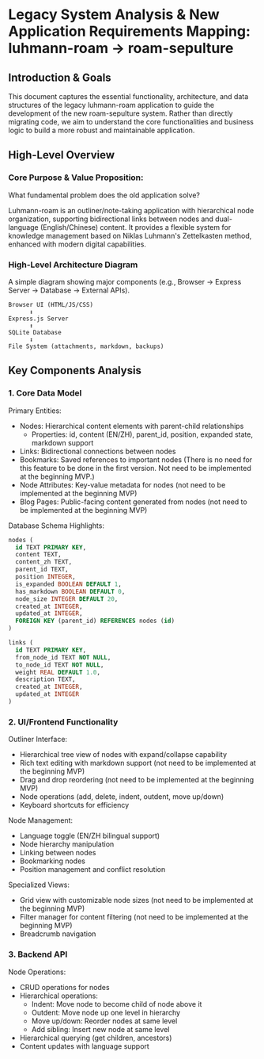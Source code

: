 # Legacy System Analysis & New Application Requirements Mapping: luhmann-roam -> roam-sepulture

## Introduction & Goals

This document captures the essential functionality, architecture, and data structures of the legacy luhmann-roam application to guide the development of the new roam-sepulture system. Rather than directly migrating code, we aim to understand the core functionalities and business logic to build a more robust and maintainable application.


## High-Level Overview

### Core Purpose & Value Proposition:

What fundamental problem does the old application solve?

Luhmann-roam is an outliner/note-taking application with hierarchical node organization, supporting bidirectional links between nodes and dual-language (English/Chinese) content. It provides a flexible system for knowledge management based on Niklas Luhmann's Zettelkasten method, enhanced with modern digital capabilities.

### High-Level Architecture Diagram

A simple diagram showing major components (e.g., Browser -> Express Server -> Database -> External APIs).

```plain text
Browser UI (HTML/JS/CSS)
      ↕
Express.js Server
      ↕
SQLite Database
      ↕
File System (attachments, markdown, backups)
```

## Key Components Analysis

### 1. Core Data Model

Primary Entities:

- Nodes: Hierarchical content elements with parent-child relationships
    - Properties: id, content (EN/ZH), parent_id, position, expanded state, markdown support
- Links: Bidirectional connections between nodes
- Bookmarks: Saved references to important nodes (There is no need for this feature to be done in the first version. Not need to be implemented at the beginning MVP.)
- Node Attributes: Key-value metadata for nodes (not need to be implemented at the beginning MVP)
- Blog Pages: Public-facing content generated from nodes (not need to be implemented at the beginning MVP)

Database Schema Highlights:

```sql
nodes (
  id TEXT PRIMARY KEY,
  content TEXT,
  content_zh TEXT,
  parent_id TEXT,
  position INTEGER,
  is_expanded BOOLEAN DEFAULT 1,
  has_markdown BOOLEAN DEFAULT 0,
  node_size INTEGER DEFAULT 20,
  created_at INTEGER,
  updated_at INTEGER,
  FOREIGN KEY (parent_id) REFERENCES nodes (id)
)

links (
  id TEXT PRIMARY KEY,
  from_node_id TEXT NOT NULL,
  to_node_id TEXT NOT NULL,
  weight REAL DEFAULT 1.0,
  description TEXT,
  created_at INTEGER,
  updated_at INTEGER
)
```

### 2. UI/Frontend Functionality

Outliner Interface:
- Hierarchical tree view of nodes with expand/collapse capability
- Rich text editing with markdown support (not need to be implemented at the beginning MVP)
- Drag and drop reordering (not need to be implemented at the beginning MVP)
- Node operations (add, delete, indent, outdent, move up/down)
- Keyboard shortcuts for efficiency

Node Management:
- Language toggle (EN/ZH bilingual support)
- Node hierarchy manipulation
- Linking between nodes
- Bookmarking nodes
- Position management and conflict resolution

Specialized Views:
- Grid view with customizable node sizes (not need to be implemented at the beginning MVP)
- Filter manager for content filtering (not need to be implemented at the beginning MVP)
- Breadcrumb navigation

### 3. Backend API

Node Operations:
- CRUD operations for nodes
- Hierarchical operations:
    - Indent: Move node to become child of node above it
    - Outdent: Move node up one level in hierarchy
    - Move up/down: Reorder nodes at same level
    - Add sibling: Insert new node at same level
- Hierarchical querying (get children, ancestors)
- Content updates with language support
